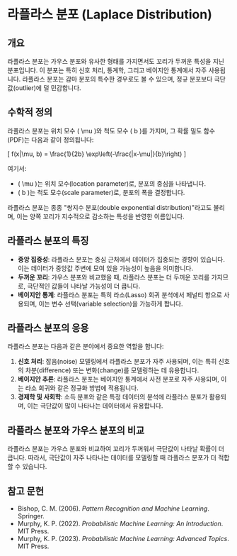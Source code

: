 # 라플라스 분포 (Laplace Distribution)

## 개요
라플라스 분포는 가우스 분포와 유사한 형태를 가지면서도 꼬리가 두꺼운 특성을 지닌 분포입니다. 이 분포는 특히 신호 처리, 통계학, 그리고 베이지안 통계에서 자주 사용됩니다. 라플라스 분포는 감마 분포의 특수한 경우로도 볼 수 있으며, 정규 분포보다 극단값(outlier)에 덜 민감합니다.

## 수학적 정의
라플라스 분포는 위치 모수 \( \mu \)와 척도 모수 \( b \)를 가지며, 그 확률 밀도 함수(PDF)는 다음과 같이 정의됩니다:

\[
f(x|\mu, b) = \frac{1}{2b} \exp\left(-\frac{|x-\mu|}{b}\right)
\]

여기서:
- \( \mu \)는 위치 모수(location parameter)로, 분포의 중심을 나타냅니다.
- \( b \)는 척도 모수(scale parameter)로, 분포의 폭을 결정합니다.

라플라스 분포는 종종 "쌍지수 분포(double exponential distribution)"라고도 불리며, 이는 양쪽 꼬리가 지수적으로 감소하는 특성을 반영한 이름입니다.

## 라플라스 분포의 특징
- **중앙 집중성**: 라플라스 분포는 중심 근처에서 데이터가 집중되는 경향이 있습니다. 이는 데이터가 중앙값 주변에 모여 있을 가능성이 높음을 의미합니다.
- **두꺼운 꼬리**: 가우스 분포와 비교했을 때, 라플라스 분포는 더 두꺼운 꼬리를 가지므로, 극단적인 값들이 나타날 가능성이 더 큽니다.
- **베이지안 통계**: 라플라스 분포는 특히 라소(Lasso) 회귀 분석에서 페널티 항으로 사용되며, 이는 변수 선택(variable selection)을 가능하게 합니다.

## 라플라스 분포의 응용
라플라스 분포는 다음과 같은 분야에서 중요한 역할을 합니다:
1. **신호 처리**: 잡음(noise) 모델링에서 라플라스 분포가 자주 사용되며, 이는 특히 신호의 차분(difference) 또는 변화(change)를 모델링하는 데 유용합니다.
2. **베이지안 추론**: 라플라스 분포는 베이지안 통계에서 사전 분포로 자주 사용되며, 이는 라소 회귀와 같은 정규화 방법에 적용됩니다.
3. **경제학 및 사회학**: 소득 분포와 같은 특정 데이터의 분석에 라플라스 분포가 활용되며, 이는 극단값이 많이 나타나는 데이터에서 유용합니다.

## 라플라스 분포와 가우스 분포의 비교
라플라스 분포는 가우스 분포와 비교하여 꼬리가 두꺼워서 극단값이 나타날 확률이 더 큽니다. 따라서, 극단값이 자주 나타나는 데이터를 모델링할 때 라플라스 분포가 더 적합할 수 있습니다.

## 참고 문헌
- Bishop, C. M. (2006). *Pattern Recognition and Machine Learning*. Springer.
- Murphy, K. P. (2022). *Probabilistic Machine Learning: An Introduction*. MIT Press.
- Murphy, K. P. (2023). *Probabilistic Machine Learning: Advanced Topics*. MIT Press.
